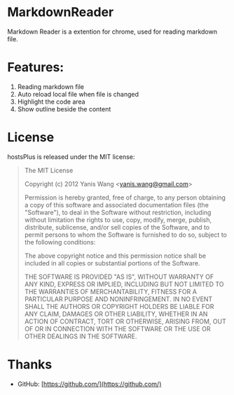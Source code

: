 MarkdownReader
==============

Markdown Reader is a extention for chrome, used for reading markdown file.

Features:
==============

1. Reading markdown file
2. Auto reload local file when file is changed
3. Highlight the code area
4. Show outline beside the content

License
================

hostsPlus is released under the MIT license:

> The MIT License
> 
> Copyright (c) 2012 Yanis Wang \<yanis.wang@gmail.com\>
> 
> Permission is hereby granted, free of charge, to any person obtaining a copy
> of this software and associated documentation files (the "Software"), to deal
> in the Software without restriction, including without limitation the rights
> to use, copy, modify, merge, publish, distribute, sublicense, and/or sell
> copies of the Software, and to permit persons to whom the Software is
> furnished to do so, subject to the following conditions:
> 
> The above copyright notice and this permission notice shall be included in
> all copies or substantial portions of the Software.
> 
> THE SOFTWARE IS PROVIDED "AS IS", WITHOUT WARRANTY OF ANY KIND, EXPRESS OR
> IMPLIED, INCLUDING BUT NOT LIMITED TO THE WARRANTIES OF MERCHANTABILITY,
> FITNESS FOR A PARTICULAR PURPOSE AND NONINFRINGEMENT. IN NO EVENT SHALL THE
> AUTHORS OR COPYRIGHT HOLDERS BE LIABLE FOR ANY CLAIM, DAMAGES OR OTHER
> LIABILITY, WHETHER IN AN ACTION OF CONTRACT, TORT OR OTHERWISE, ARISING FROM,
> OUT OF OR IN CONNECTION WITH THE SOFTWARE OR THE USE OR OTHER DEALINGS IN
> THE SOFTWARE.

Thanks
================

* GitHub: [https://github.com/](https://github.com/)